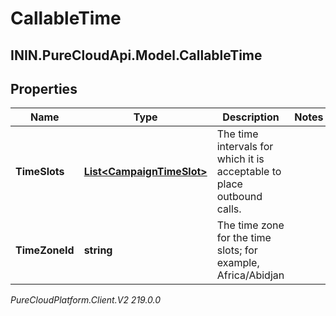 # CallableTime

## ININ.PureCloudApi.Model.CallableTime

## Properties

|Name | Type | Description | Notes|
|------------ | ------------- | ------------- | -------------|
| **TimeSlots** | [**List&lt;CampaignTimeSlot&gt;**](CampaignTimeSlot) | The time intervals for which it is acceptable to place outbound calls. | |
| **TimeZoneId** | **string** | The time zone for the time slots; for example, Africa/Abidjan | |



_PureCloudPlatform.Client.V2 219.0.0_
